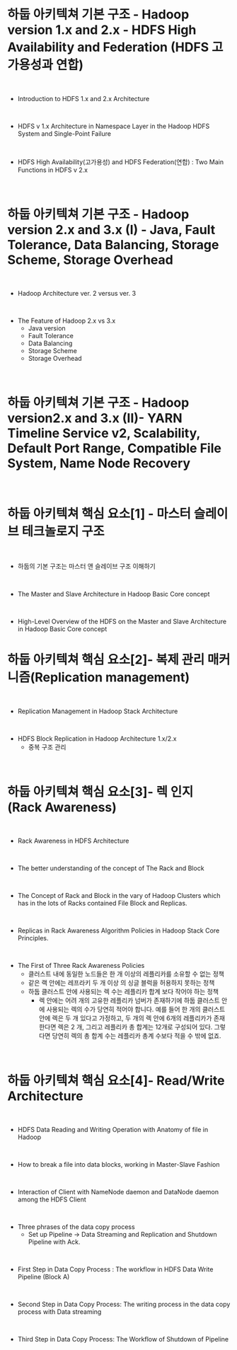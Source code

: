 # 하둡 아키텍쳐 기본 구조 - Hadoop version 1.x and 2.x - HDFS High Availability and Federation (HDFS 고 가용성과 연합)

<br>

- Introduction to HDFS  1.x and 2.x Architecture

<br>

- HDFS v 1.x Architecture  in Namespace Layer in the Hadoop HDFS  System  and Single-Point Failure

<br>


- HDFS High Availability(고가용성) and HDFS Federation(연합) : 
    Two Main Functions in HDFS v 2.x 

<br>

# 하둡 아키텍쳐 기본 구조 - Hadoop version 2.x and 3.x (I) - Java, Fault Tolerance, Data Balancing, Storage Scheme, Storage Overhead

<br>

- Hadoop Architecture ver. 2 versus ver. 3

<br>

- The Feature of Hadoop 2.x vs 3.x
  - Java version
  - Fault Tolerance
  - Data Balancing
  - Storage Scheme
  - Storage Overhead

<br>

# 하둡 아키텍쳐 기본 구조 - Hadoop version2.x and 3.x (II)- YARN Timeline Service v2, Scalability, Default Port Range, Compatible File System, Name Node Recovery

<br>

# 하둡 아키텍쳐 핵심 요소[1] - 마스터 슬레이브 테크놀로지 구조

<br>

- 하둡의 기본 구조는 마스터 앤 슬레이브 구조 이해하기
  
<br>

- The Master and Slave Architecture in Hadoop  Basic Core concept

<br>

- High-Level Overview of the HDFS on the Master and Slave Architecture in Hadoop  Basic Core concept

# 하둡 아키텍쳐 핵심 요소[2]- 복제 관리 매커니즘(Replication management)

<br>

- Replication Management in Hadoop Stack Architecture

<br>

- HDFS Block Replication in Hadoop Architecture 1.x/2.x
  - 중복 구조 관리

<br>

# 하둡 아키텍쳐 핵심 요소[3]- 렉 인지 (Rack Awareness)

<br>

- Rack Awareness in HDFS Architecture

<br>

- The better understanding of the concept of The Rack and Block 

<br>

- The Concept of Rack and Block in the vary of Hadoop Clusters  which has in the lots of Racks contained File Block and Replicas.

<br>

- Replicas in Rack Awareness Algorithm Policies in Hadoop Stack Core  Principles.

<br>

- The First of Three Rack Awareness Policies
  - 클러스트 내에  동일한 노드들은 한 개 이상의 레플리카를 소유할 수 없는 정책
  - 같은 랙 안에는 레프라키 두 개 이상 의 싱글 블럭을 허용하지 못하는 정책
  - 하둡 클러스트 안에 사용되는 렉 수는 레플리카 합계 보다 작어야 하는 정책
    - 렉 안에는 어려 개의  고유한 레플리카 넘버가 존재하기에 하둡 클러스트 안에 사용되는 렉의 수가 당연히 적어야 합니다. 예를 들어 한 개의 클러스트 안에 렉은 두 개  있다고 가정하고, 두 개의 렉 안에 6개의 레플리카가 존재한다면  렉은 2 개, 그리고 레플리카 총 합계는 12개로 구성되어 있다.
    그렇다면 당연히 렉의 총 합계 수는 레플리카 총계 수보다  적을 수 밖에 없죠. 

<br>

# 하둡 아키텍쳐 핵심 요소[4]- Read/Write Architecture

<br>

- HDFS Data Reading and Writing Operation with Anatomy of file in Hadoop

<br>

- How to break a file into data blocks, working in Master-Slave Fashion

<br>

- Interaction of Client with NameNode  daemon and DataNode daemon among the HDFS Client

<br>

- Three phrases of the data copy process 
  - Set up Pipeline -> Data Streaming and Replication and Shutdown Pipeline with Ack.

<br>

- First Step in Data Copy Process :
    The workflow in HDFS Data Write Pipeline  (Block A) 

<br>

- Second Step in Data Copy  Process:
    The writing process in the data copy process with Data streaming 

<br>

- Third Step in Data Copy  Process:
    The Workflow of Shutdown of Pipeline


